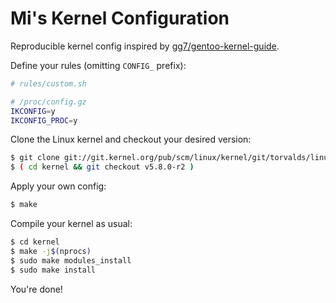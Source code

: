 # Mi's Kernel Configuration

Reproducible kernel config inspired by [gg7/gentoo-kernel-guide][kernel-guide].

Define your rules (omitting `CONFIG_` prefix):

```sh
# rules/custom.sh

# /proc/config.gz
IKCONFIG=y
IKCONFIG_PROC=y
```

Clone the Linux kernel and checkout your desired version:

```sh
$ git clone git://git.kernel.org/pub/scm/linux/kernel/git/torvalds/linux.git kernel
$ ( cd kernel && git checkout v5.8.0-r2 )
```

Apply your own config:

```sh
$ make
```

Compile your kernel as usual:

```sh
$ cd kernel
$ make -j$(nprocs)
$ sudo make modules_install
$ sudo make install
```

You're done!

[kernel-guide]: https://github.com/gg7/gentoo-kernel-guide
